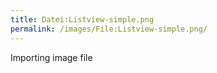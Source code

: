 ```yaml
---
title: Datei:Listview-simple.png
permalink: /images/File:Listview-simple.png/
---
```


Importing image file